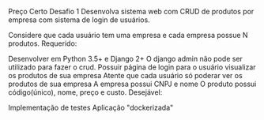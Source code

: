 Preço Certo Desafio 1
Desenvolva sistema web com CRUD de produtos por empresa com sistema de login de usuários.

Considere que cada usuário tem uma empresa e cada empresa possue N produtos.
Requerido:

Desenvolver em Python 3.5+ e Django 2+
O django admin não pode ser utilizado para fazer o crud.
Possuir página de login para o usuário visualizar os produtos de sua empresa
Atente que cada usuário só poderar ver os produtos de sua empresa
A empresa possui CNPJ e nome
O produto possui código(único), nome, preço e custo.
Desejável:

Implementação de testes
Aplicação "dockerizada"